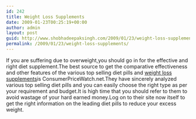 ```yaml
---
id: 242
title: Weight Loss Supplements
date: 2009-01-23T00:25:19+00:00
author: admin
layout: post
guid: http://www.shobhadeepaksingh.com/2009/01/23/weight-loss-supplements/
permalink: /2009/01/23/weight-loss-supplements/
---
```

If you are suffering due to overweight,you should go in for the effective and right diet supplement.The best source to get the comparative effectiveness and other features of the various top selling diet pills and [weight loss supplements](http://www.consumerpricewatch.net/)is ConsumerPriceWatch.net.They have sincerely analyzed various top selling diet pills and you can easily choose the right type as per your requirement and budget.It is high time that you should refer to them to avoid wastage of your hard earned money.Log on to their site now itself to get the right information on the leading diet pills to reduce your excess weight.